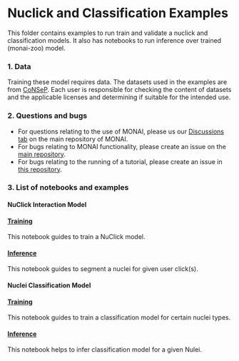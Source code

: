 # Nuclick and Classification Examples
This folder contains examples to run train and validate a nuclick and classification models.
It also has notebooks to run inference over trained (monai-zoo) model.

### 1. Data

Training these model requires data. The datasets used in the examples are from [CoNSeP](https://warwick.ac.uk/fac/cross_fac/tia/data/HoVerNet/). Each user is responsible for checking the content of datasets and the applicable licenses and determining if suitable for the intended use.

### 2. Questions and bugs

- For questions relating to the use of MONAI, please us our [Discussions tab](https://github.com/Project-MONAI/MONAI/discussions) on the main repository of MONAI.
- For bugs relating to MONAI functionality, please create an issue on the [main repository](https://github.com/Project-MONAI/MONAI/issues).
- For bugs relating to the running of a tutorial, please create an issue in [this repository](https://github.com/Project-MONAI/Tutorials/issues).

### 3. List of notebooks and examples

#### NuClick Interaction Model
#### [Training](./nuclick_training_notebook.ipynb)
This notebook guides to train a NuClick model.

#### [Inference](./nuclick_infer.ipynb)
This notebook guides to segment a nuclei for given user click(s).

#### Nuclei Classification Model
#### [Training](./nuclei_classification_training_notebook.ipynb)
This notebook guides to train a classification model for certain nuclei types.

#### [Inference](./nuclei_classification_infer.ipynb)
This notebook helps to infer classification model for a given Nulei.
